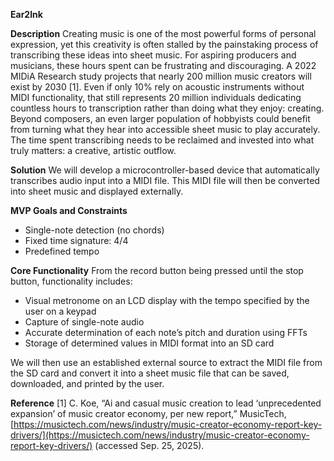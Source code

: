 **Ear2Ink**

**Description**
Creating music is one of the most powerful forms of personal expression, yet this creativity is often stalled by the painstaking process of transcribing these ideas into sheet music. For aspiring producers and musicians, these hours spent can be frustrating and discouraging. A 2022 MIDiA Research study projects that nearly 200 million music creators will exist by 2030 [1]. Even if only 10% rely on acoustic instruments without MIDI functionality, that still represents 20 million individuals dedicating countless hours to transcription rather than doing what they enjoy: creating. Beyond composers, an even larger population of hobbyists could benefit from turning what they hear into accessible sheet music to play accurately. The time spent transcribing needs to be reclaimed and invested into what truly matters: a creative, artistic outflow.

**Solution**
We will develop a microcontroller-based device that automatically transcribes audio input into a MIDI file. This MIDI file will then be converted into sheet music and displayed externally.

**MVP Goals and Constraints**

* Single-note detection (no chords)
* Fixed time signature: 4/4
* Predefined tempo

**Core Functionality**
From the record button being pressed until the stop button, functionality includes:

* Visual metronome on an LCD display with the tempo specified by the user on a keypad
* Capture of single-note audio
* Accurate determination of each note’s pitch and duration using FFTs
* Storage of determined values in MIDI format into an SD card

We will then use an established external source to extract the MIDI file from the SD card and convert it into a sheet music file that can be saved, downloaded, and printed by the user.

**Reference**
[1] C. Koe, “Ai and casual music creation to lead ‘unprecedented expansion’ of music creator economy, per new report,” MusicTech, [https://musictech.com/news/industry/music-creator-economy-report-key-drivers/](https://musictech.com/news/industry/music-creator-economy-report-key-drivers/) (accessed Sep. 25, 2025).
